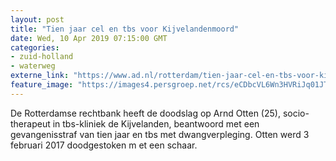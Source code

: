 ```yaml
---
layout: post
title: "Tien jaar cel en tbs voor Kijvelandenmoord"
date: Wed, 10 Apr 2019 07:15:00 GMT
categories: 
- zuid-holland 
- waterweg 
externe_link: "https://www.ad.nl/rotterdam/tien-jaar-cel-en-tbs-voor-kijvelandenmoord~a9812718/"
feature_image: "https://images4.persgroep.net/rcs/eCDbcVL6Wn3HVRiJq01JTNAGjW0/diocontent/143366289/_fitwidth/400/?appId=21791a8992982cd8da851550a453bd7f&quality=0.7"
---
```


De Rotterdamse rechtbank heeft de doodslag op Arnd Otten (25), socio-therapeut in tbs-kliniek de Kijvelanden, beantwoord met een gevangenisstraf van tien jaar en tbs met dwangverpleging. Otten werd 3 februari 2017 doodgestoken m et een schaar.
